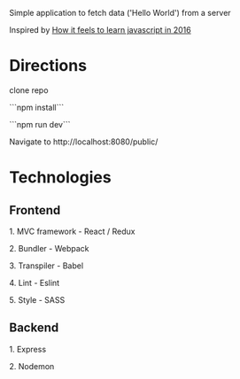 <div>
  <p> Simple application to fetch data ('Hello World') from a server</p>
  <p> Inspired by
    <a href="https://hackernoon.com/how-it-feels-to-learn-javascript-in-2016-d3a717dd577f">
      How it feels to learn javascript in 2016
    </a>
  </p>
</div>

<h1> Directions </h1>

<div>
  <p>clone repo</p>
  <p>```npm install```</p>
  <p>```npm run dev```</p>
  <p>Navigate to http://localhost:8080/public/ </p>
</div>

<h1> Technologies </h1>

<div>
  <h2> Frontend </h2>
  <p> 1. MVC framework - React / Redux </p>
  <p> 2. Bundler - Webpack </p>
  <p> 3. Transpiler - Babel </p>
  <p> 4. Lint - Eslint </p>
  <p> 5. Style - SASS </p>
</div>

<div>
  <h2> Backend </h2>
  <p> 1. Express </p>
  <p> 2. Nodemon </p>
</div>
